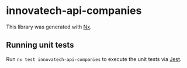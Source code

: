 # innovatech-api-companies

This library was generated with [Nx](https://nx.dev).

## Running unit tests

Run `nx test innovatech-api-companies` to execute the unit tests via [Jest](https://jestjs.io).
